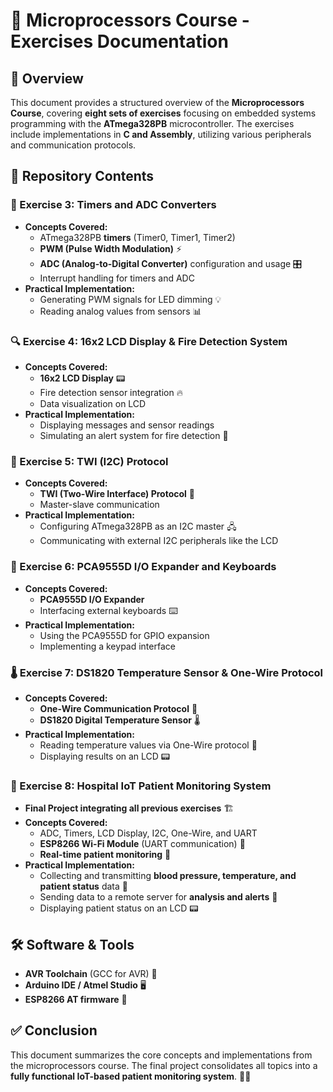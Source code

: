 # 📌 Microprocessors Course - Exercises Documentation

## 📖 Overview
This document provides a structured overview of the **Microprocessors Course**, covering **eight sets of exercises** focusing on embedded systems programming with the **ATmega328PB** microcontroller. The exercises include implementations in **C and Assembly**, utilizing various peripherals and communication protocols.

## 📂 Repository Contents

### 🔧 Exercise 3: Timers and ADC Converters
- **Concepts Covered:**
  - ATmega328PB **timers** (Timer0, Timer1, Timer2)
  - **PWM (Pulse Width Modulation)** ⚡
  - **ADC (Analog-to-Digital Converter)** configuration and usage 🎛️
  - Interrupt handling for timers and ADC
- **Practical Implementation:**
  - Generating PWM signals for LED dimming 💡
  - Reading analog values from sensors 📊

### 🔍 Exercise 4: 16x2 LCD Display & Fire Detection System
- **Concepts Covered:**
  - **16x2 LCD Display** 📟
  - Fire detection sensor integration 🔥
  - Data visualization on LCD
- **Practical Implementation:**
  - Displaying messages and sensor readings
  - Simulating an alert system for fire detection 🚨

### 🔗 Exercise 5: TWI (I2C) Protocol
- **Concepts Covered:**
  - **TWI (Two-Wire Interface) Protocol** 🔄
  - Master-slave communication
- **Practical Implementation:**
  - Configuring ATmega328PB as an I2C master 🖧
  - Communicating with external I2C peripherals like the LCD

### 🎹 Exercise 6: PCA9555D I/O Expander and Keyboards
- **Concepts Covered:**
  - **PCA9555D I/O Expander**
  - Interfacing external keyboards ⌨️
- **Practical Implementation:**
  - Using the PCA9555D for GPIO expansion
  - Implementing a keypad interface

### 🌡️ Exercise 7: DS1820 Temperature Sensor & One-Wire Protocol
- **Concepts Covered:**
  - **One-Wire Communication Protocol** 🔗
  - **DS1820 Digital Temperature Sensor** 🌡️
- **Practical Implementation:**
  - Reading temperature values via One-Wire protocol 📡
  - Displaying results on an LCD 📟

### 🏥 Exercise 8: Hospital IoT Patient Monitoring System
- **Final Project integrating all previous exercises** 🏗️
- **Concepts Covered:**
  - ADC, Timers, LCD Display, I2C, One-Wire, and UART
  - **ESP8266 Wi-Fi Module** (UART communication) 📡
  - **Real-time patient monitoring** 🏥
- **Practical Implementation:**
  - Collecting and transmitting **blood pressure, temperature, and patient status** data 🏥
  - Sending data to a remote server for **analysis and alerts** 📡
  - Displaying patient status on an LCD 📟

## 🛠️ Software & Tools
- **AVR Toolchain** (GCC for AVR) 💾
- **Arduino IDE / Atmel Studio** 🖥️
- **ESP8266 AT firmware** 📶


## ✅ Conclusion
This document summarizes the core concepts and implementations from the microprocessors course. The final project consolidates all topics into a **fully functional IoT-based patient monitoring system**. 🏥📡
